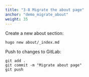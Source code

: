 ```yaml
---
title: "3-8 Migrate the about page"
anchor: "demo_migrate_about"
weight: 35
---
```


Create a new about section:
```
hugo new about/_index.md
```

Push to changes to GitLab:
```
git add .
git commit -m "Migrate about page"
git push
```
